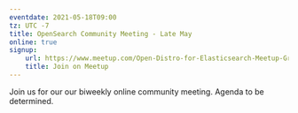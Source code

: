 ```yaml
---
eventdate: 2021-05-18T09:00
tz: UTC -7
title: OpenSearch Community Meeting - Late May
online: true
signup:
    url: https://www.meetup.com/Open-Distro-for-Elasticsearch-Meetup-Group/events/thmcwrycchbwb/
    title: Join on Meetup
---
```


Join us for our our biweekly online community meeting. Agenda to be determined.
